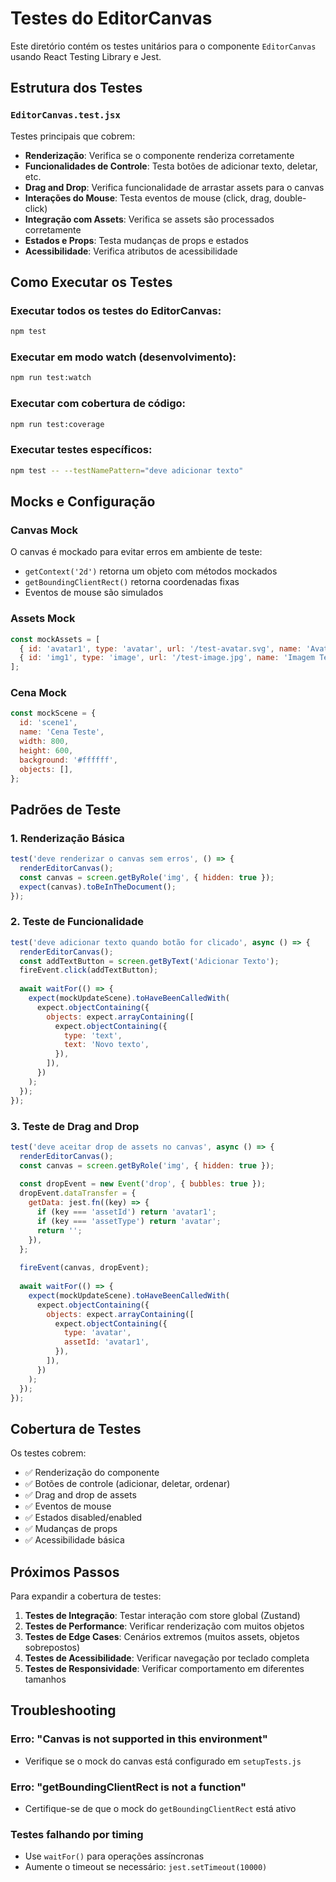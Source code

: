 # Testes do EditorCanvas

Este diretório contém os testes unitários para o componente `EditorCanvas` usando React Testing Library e Jest.

## Estrutura dos Testes

### `EditorCanvas.test.jsx`
Testes principais que cobrem:

- **Renderização**: Verifica se o componente renderiza corretamente
- **Funcionalidades de Controle**: Testa botões de adicionar texto, deletar, etc.
- **Drag and Drop**: Verifica funcionalidade de arrastar assets para o canvas
- **Interações do Mouse**: Testa eventos de mouse (click, drag, double-click)
- **Integração com Assets**: Verifica se assets são processados corretamente
- **Estados e Props**: Testa mudanças de props e estados
- **Acessibilidade**: Verifica atributos de acessibilidade

## Como Executar os Testes

### Executar todos os testes do EditorCanvas:
```bash
npm test
```

### Executar em modo watch (desenvolvimento):
```bash
npm run test:watch
```

### Executar com cobertura de código:
```bash
npm run test:coverage
```

### Executar testes específicos:
```bash
npm test -- --testNamePattern="deve adicionar texto"
```

## Mocks e Configuração

### Canvas Mock
O canvas é mockado para evitar erros em ambiente de teste:
- `getContext('2d')` retorna um objeto com métodos mockados
- `getBoundingClientRect()` retorna coordenadas fixas
- Eventos de mouse são simulados

### Assets Mock
```javascript
const mockAssets = [
  { id: 'avatar1', type: 'avatar', url: '/test-avatar.svg', name: 'Avatar Teste' },
  { id: 'img1', type: 'image', url: '/test-image.jpg', name: 'Imagem Teste' },
];
```

### Cena Mock
```javascript
const mockScene = {
  id: 'scene1',
  name: 'Cena Teste',
  width: 800,
  height: 600,
  background: '#ffffff',
  objects: [],
};
```

## Padrões de Teste

### 1. Renderização Básica
```javascript
test('deve renderizar o canvas sem erros', () => {
  renderEditorCanvas();
  const canvas = screen.getByRole('img', { hidden: true });
  expect(canvas).toBeInTheDocument();
});
```

### 2. Teste de Funcionalidade
```javascript
test('deve adicionar texto quando botão for clicado', async () => {
  renderEditorCanvas();
  const addTextButton = screen.getByText('Adicionar Texto');
  fireEvent.click(addTextButton);
  
  await waitFor(() => {
    expect(mockUpdateScene).toHaveBeenCalledWith(
      expect.objectContaining({
        objects: expect.arrayContaining([
          expect.objectContaining({
            type: 'text',
            text: 'Novo texto',
          }),
        ]),
      })
    );
  });
});
```

### 3. Teste de Drag and Drop
```javascript
test('deve aceitar drop de assets no canvas', async () => {
  renderEditorCanvas();
  const canvas = screen.getByRole('img', { hidden: true });
  
  const dropEvent = new Event('drop', { bubbles: true });
  dropEvent.dataTransfer = {
    getData: jest.fn((key) => {
      if (key === 'assetId') return 'avatar1';
      if (key === 'assetType') return 'avatar';
      return '';
    }),
  };
  
  fireEvent(canvas, dropEvent);
  
  await waitFor(() => {
    expect(mockUpdateScene).toHaveBeenCalledWith(
      expect.objectContaining({
        objects: expect.arrayContaining([
          expect.objectContaining({
            type: 'avatar',
            assetId: 'avatar1',
          }),
        ]),
      })
    );
  });
});
```

## Cobertura de Testes

Os testes cobrem:

- ✅ Renderização do componente
- ✅ Botões de controle (adicionar, deletar, ordenar)
- ✅ Drag and drop de assets
- ✅ Eventos de mouse
- ✅ Estados disabled/enabled
- ✅ Mudanças de props
- ✅ Acessibilidade básica

## Próximos Passos

Para expandir a cobertura de testes:

1. **Testes de Integração**: Testar interação com store global (Zustand)
2. **Testes de Performance**: Verificar renderização com muitos objetos
3. **Testes de Edge Cases**: Cenários extremos (muitos assets, objetos sobrepostos)
4. **Testes de Acessibilidade**: Verificar navegação por teclado completa
5. **Testes de Responsividade**: Verificar comportamento em diferentes tamanhos

## Troubleshooting

### Erro: "Canvas is not supported in this environment"
- Verifique se o mock do canvas está configurado em `setupTests.js`

### Erro: "getBoundingClientRect is not a function"
- Certifique-se de que o mock do `getBoundingClientRect` está ativo

### Testes falhando por timing
- Use `waitFor()` para operações assíncronas
- Aumente o timeout se necessário: `jest.setTimeout(10000)` 
